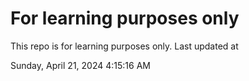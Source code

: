 # For learning purposes only
This repo is for learning purposes only.
Last updated at

Sunday, April 21, 2024 4:15:16 AM

